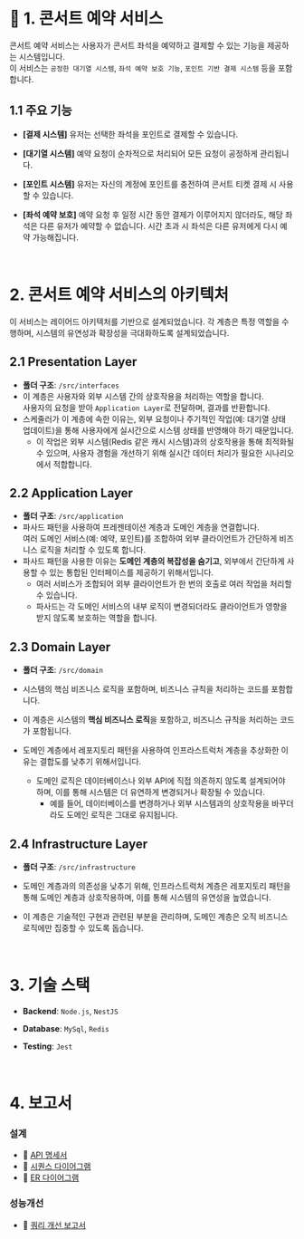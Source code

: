 # 🎸 1. 콘서트 예약 서비스

콘서트 예약 서비스는 사용자가 콘서트 좌석을 예약하고 결제할 수 있는 기능을 제공하는 시스템입니다.  
이 서비스는 `공정한 대기열 시스템`, `좌석 예약 보호 기능`, `포인트 기반 결제 시스템` 등을 포함합니다.

## 1.1 주요 기능

- **[결제 시스템]** 유저는 선택한 좌석을 포인트로 결제할 수 있습니다.
- **[대기열 시스템]** 예약 요청이 순차적으로 처리되어 모든 요청이 공정하게 관리됩니다.
- **[포인트 시스템]** 유저는 자신의 계정에 포인트를 충전하여 콘서트 티켓 결제 시 사용할 수 있습니다.
- **[좌석 예약 보호]** 예약 요청 후 일정 시간 동안 결제가 이루어지지 않더라도, 해당 좌석은 다른 유저가 예약할 수 없습니다. 시간 초과 시 좌석은 다른 유저에게 다시 예약 가능해집니다.

  <br>

# 2. 콘서트 예약 서비스의 아키텍처

이 서비스는 레이어드 아키텍처를 기반으로 설계되었습니다. 각 계층은 특정 역할을 수행하며, 시스템의 유연성과 확장성을 극대화하도록 설계되었습니다.

## 2.1 Presentation Layer

- **폴더 구조**: `/src/interfaces`
- 이 계층은 사용자와 외부 시스템 간의 상호작용을 처리하는 역할을 합니다.  
  사용자의 요청을 받아 `Application Layer`로 전달하며, 결과를 반환합니다.
- 스케줄러가 이 계층에 속한 이유는, 외부 요청이나 주기적인 작업(예: 대기열 상태 업데이트)을 통해 사용자에게 실시간으로 시스템 상태를 반영해야 하기 때문입니다.
  - 이 작업은 외부 시스템(Redis 같은 캐시 시스템)과의 상호작용을 통해 최적화될 수 있으며, 사용자 경험을 개선하기 위해 실시간 데이터 처리가 필요한 시나리오에서 적합합니다.

## 2.2 Application Layer

- **폴더 구조**: `/src/application`
- 파사드 패턴을 사용하여 프레젠테이션 계층과 도메인 계층을 연결합니다.  
  여러 도메인 서비스(예: 예약, 포인트)를 조합하여 외부 클라이언트가 간단하게 비즈니스 로직을 처리할 수 있도록 합니다.
- 파사드 패턴을 사용한 이유는 **도메인 계층의 복잡성을 숨기고**, 외부에서 간단하게 사용할 수 있는 통합된 인터페이스를 제공하기 위해서입니다.
  - 여러 서비스가 조합되어 외부 클라이언트가 한 번의 호출로 여러 작업을 처리할 수 있습니다.
  - 파사드는 각 도메인 서비스의 내부 로직이 변경되더라도 클라이언트가 영향을 받지 않도록 보호하는 역할을 합니다.

## 2.3 Domain Layer

- **폴더 구조**: `/src/domain`
- 시스템의 핵심 비즈니스 로직을 포함하며, 비즈니스 규칙을 처리하는 코드를 포함합니다.
- 이 계층은 시스템의 **핵심 비즈니스 로직**을 포함하고, 비즈니스 규칙을 처리하는 코드가 포함됩니다.

- 도메인 계층에서 레포지토리 패턴을 사용하여 인프라스트럭처 계층을 추상화한 이유는 결합도를 낮추기 위해서입니다.
  - 도메인 로직은 데이터베이스나 외부 API에 직접 의존하지 않도록 설계되어야 하며, 이를 통해 시스템은 더 유연하게 변경되거나 확장될 수 있습니다.
    - 예를 들어, 데이터베이스를 변경하거나 외부 시스템과의 상호작용을 바꾸더라도 도메인 로직은 그대로 유지됩니다.

## 2.4 Infrastructure Layer

- **폴더 구조**: `/src/infrastructure`
- 도메인 계층과의 의존성을 낮추기 위해, 인프라스트럭처 계층은 레포지토리 패턴을 통해 도메인 계층과 상호작용하며, 이를 통해 시스템의 유연성을 높였습니다.
- 이 계층은 기술적인 구현과 관련된 부분을 관리하며, 도메인 계층은 오직 비즈니스 로직에만 집중할 수 있도록 돕습니다.

  <br>

# 3. 기술 스택

- **Backend**: `Node.js`, `NestJS`
- **Database**: `MySql`, `Redis`
- **Testing**: `Jest`

  <br>

# 4. 보고서

### 설계

- 📎 [API 명세서](https://github.com/vipwhy12/hhplus-concert/blob/main/docs/api/api.specification.md)
- 📎 [시퀀스 다이어그램](https://github.com/vipwhy12/hhplus-concert/blob/main/docs/architectural/sequence.diagram.md)
- 📎 [ER 다이어그램](https://github.com/vipwhy12/hhplus-concert/blob/main/docs/database/entity.relationship.diagram.md)

### 성능개선

- 📎 [쿼리 개선 보고서]()
